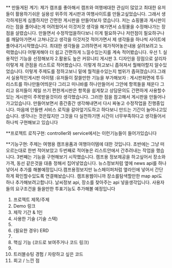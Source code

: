 ** 만들게된 계기: 제가 캠프를 좋아해서 캠프와 여행에대한 관심이 많았고  최대한 유저들이 활용하기쉬운 실용성 위주의 게시판과 여행사이트를 만들고싶었습니다. 그래서 생각하게된게 심플하지만 간편한 게시판을 만들어보자 였습니다.
저는 쇼핑몰과 게시판이라는 점을 풀어내는게 어려웠어서 이것저것 생각을 해가면서 쇼핑몰을 수정해나가는 장점을 살렸습니다. 만들면서 수정작업을하다보니 이게 필요하구나 저런점이 필요하구나 를 깨달아가면서 고쳐나갔고
생각을 이것저것 적어가면서 제 생각들을 하나씩 사이트에 풀어내기시작했습니다.  최대한 생각들을 고려하면서  제가적어놓은내용 살려보려고 노력했습니다 
어떻게해야 더 쉽고 간편하게 느낄수있는지를 계속 적어봤습니다. 우선 1. 실용적인 기능을 선정해보자 2.활용도 높은 커뮤니티 게시판 3. 디자인을 장점으로 살리자 이렇게 제 관점을 리스트로 적어봤습니다. 이렇게 하고보니 좁혀져서 뭘해야할지 알수있었습니다.
이렇게 주제도를 정하고보니 밑에 뭘적을수있는지 범위가 좁혀졌습니다.그래서 실용적인게시판 아이템 :유저들이 잘쓸만한 기능을 부가해보자 : 게시판화면에 투두리스트를 하나만들어띄운다 그리고 미니바를 하나만들어서 그안에 항목들을 채운다 그리고 유저들이 제일 쓰기 편한게시판은 항목을 쉽게찾고 상담문의도 간편하게 사용할수있는 게시판이 주목받을것이라 생각했습니다. 그러한 점을 참고해서 게시판을 만들어나가고있습니다. 만들어보면서 중간중간 생각해내면서 다시 짜놓고 수정작업을 진행중입니다. 마음에 안들땐 서비스 로직을 갈아엎기도하고 하다보니 만드는 기간이 늘어나고있습니다. 생각나는 것은많지만 그것을 다 실천하기엔 시간이 너무부족하다고 생각들어서 하나씩 구현해보고 있습니다

**프로젝트 로직구현: controller와 service에서는 이런기능들이 들어가있습니다


**기능구현: 주제는 여행용 캠프용품과 여행아이템에 대한 것입니다.
초반에는 그냥 떠오르는대로 한번 적어보았고 두번째로 적어놓은 리스트안에서 간추려내는 작업을 했습니다.
3번째는 기능을 구현해보기 시작했습니다. 캠프용 정보제공을 하고싶어서 장소와 가격, 동선 같은것을 대충 정해서 집어넣었습니다. 
뉴스정보처럼 옆에 news api를 하나넣어서 추가를 해볼예정입니다.캠프용정보지만 뉴스페이퍼처럼 옆라인에 넣어서 간단하게 확인할수있도록 연결해놨습니다.
캠프용웹이니까 장소를탐색할만한 map api도 하나 추가해보려고합니다. 날씨정보 api, 장소를 찾아주는 api 넣을생각입니다.
사용자들의 요구조건을 들을만한 투표기능도 추가해볼 예정입니다

1. 프로젝트 제목/주제
2. Demo 링크
3. 제작 기간 & 1인
4. 사용한 기술 (기술 스택)
5. 
6. (필요한 경우) ERD
7.                   
8. 핵심 기능 (코드로 보여주거나 코드 링크)
9. 
10. 트러블슈팅 경험 / 자랑하고 싶은 코드
11. 회고 / 느낀 점

